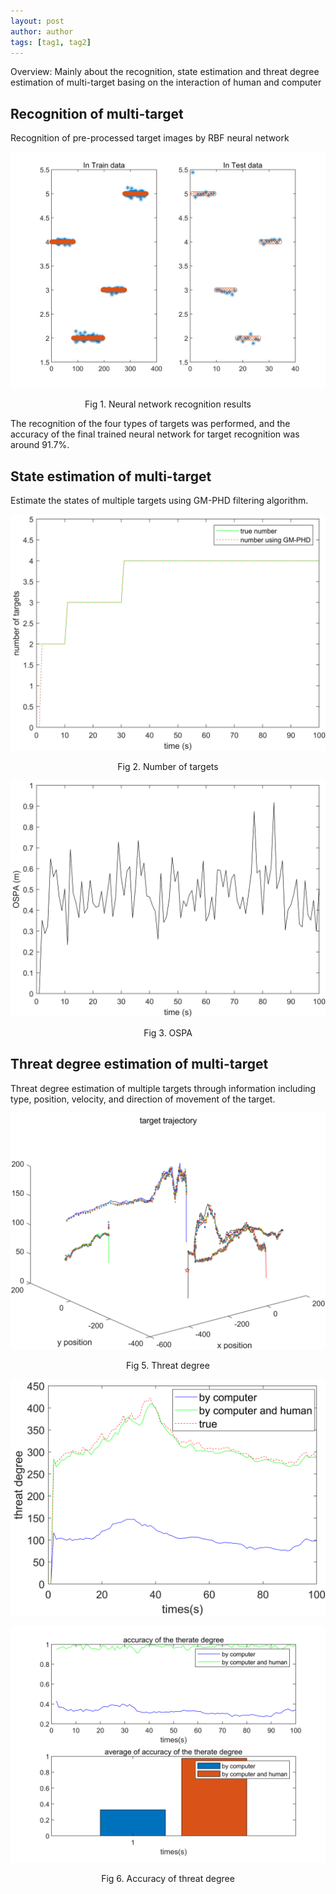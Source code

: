 ```yaml
---
layout: post
author: author
tags: [tag1, tag2]
---
```


Overview: Mainly about the recognition, state estimation and threat degree estimation of multi-target basing on the interaction of human and computer 

## Recognition of multi-target 

Recognition of pre-processed target images by RBF neural network

![Fig 1. Neural network recognition results](/assets/images/project/p01/img.png)
<div style="text-align: center">Fig 1. Neural network recognition results</div>

The recognition of the four types of targets was performed, and the accuracy of the final trained neural network for target recognition was around 91.7%.


## State estimation of multi-target

Estimate the states of multiple targets using GM-PHD filtering algorithm.

![Fig 2. Number of targets](/assets/images/project/p01/img_2.png)
<div style="text-align: center">Fig 2. Number of targets</div>

![Fig 3. OSPA](/assets/images/project/p01/img_3.png)
<div style="text-align: center">Fig 3. OSPA</div>


## Threat degree estimation of multi-target

Threat degree estimation of multiple targets through information including type, position, velocity, and direction of movement of the target.

![Fig 5. Threat degree](/assets/images/project/p01/img_4.png)
<div style="text-align: center">Fig 5. Threat degree</div>

![](/assets/images/project/p01/img_5.png)

![Fig 6. Accuracy of threat degree](/assets/images/project/p01/img_6.png)
<div style="text-align: center">Fig 6. Accuracy of threat degree</div>

